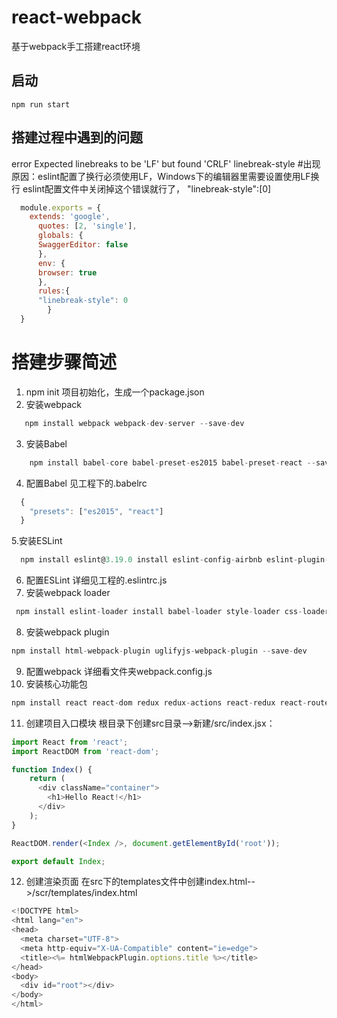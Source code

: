 # react-webpack
基于webpack手工搭建react环境

## 启动 ##
    npm run start
    
## 搭建过程中遇到的问题 ## 
  error Expected linebreaks to be 'LF' but found 'CRLF' linebreak-style
#出现原因：eslint配置了换行必须使用LF，Windows下的编辑器里需要设置使用LF换行
		eslint配置文件中关闭掉这个错误就行了， "linebreak-style":[0]
```javascript
  module.exports = {
    extends: 'google',
      quotes: [2, 'single'],
      globals: {
      SwaggerEditor: false
      },
      env: {
      browser: true
      },
      rules:{
      "linebreak-style": 0
	    }
  }
```
# 搭建步骤简述 #
1. npm init 项目初始化，生成一个package.json
2. 安装webpack 
 ```javascript
    npm install webpack webpack-dev-server --save-dev
```

3. 安装Babel 
```javascript
    npm install babel-core babel-preset-es2015 babel-preset-react --save-dev
```
4. 配置Babel 见工程下的.babelrc
```javascript
  {
    "presets": ["es2015", "react"]
  }
```
5.安装ESLint
```javascript
  npm install eslint@3.19.0 install eslint-config-airbnb eslint-plugin-import eslint-plugin-react eslint-plugin-jsx-a11y --save-dev
```
6.  配置ESLint 详细见工程的.eslintrc.js 
7. 安装webpack loader
```javascript
 npm install eslint-loader install babel-loader style-loader css-loader less-loader sass-loader file-loader url-loader --save-dev
```
8. 安装webpack plugin
```javascript
npm install html-webpack-plugin uglifyjs-webpack-plugin --save-dev
 ```
9. 配置webpack 详细看文件夹webpack.config.js
10. 安装核心功能包
```javascript
npm install react react-dom redux redux-actions react-redux react-router react-router-redux redux-devtools --save
 ```
11. 创建项目入口模块 根目录下创建src目录-->新建/src/index.jsx：
```javascript
import React from 'react';
import ReactDOM from 'react-dom';

function Index() {
    return (
      <div className="container">
        <h1>Hello React!</h1>
      </div>
    );
}

ReactDOM.render(<Index />, document.getElementById('root'));

export default Index;
 ```
12. 创建渲染页面 在src下的templates文件中创建index.html-->/scr/templates/index.html
```javascript
<!DOCTYPE html>
<html lang="en">
<head>
  <meta charset="UTF-8">
  <meta http-equiv="X-UA-Compatible" content="ie=edge">
  <title><%= htmlWebpackPlugin.options.title %></title>
</head>
<body>
  <div id="root"></div>
</body>
</html>
 ```
